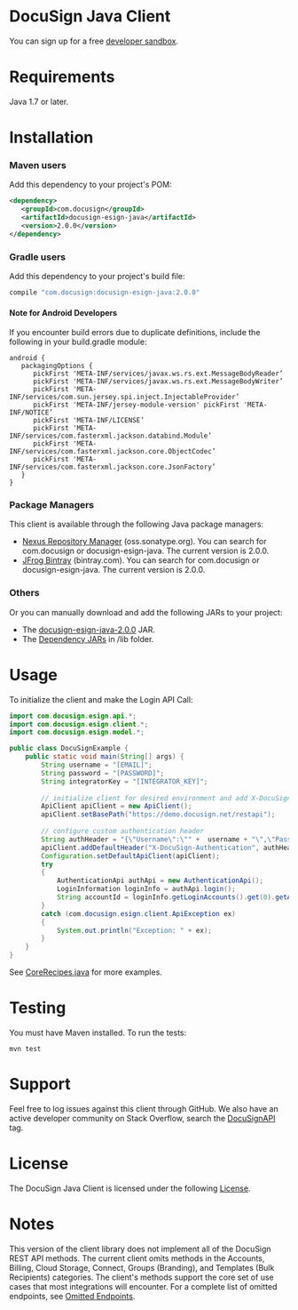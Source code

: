# DocuSign Java Client

You can sign up for a free [developer sandbox](https://www.docusign.com/developer-center).

Requirements
============

Java 1.7 or later.  

Installation
============

### Maven users

Add this dependency to your project's POM:

```xml
<dependency>
   <groupId>com.docusign</groupId>
   <artifactId>docusign-esign-java</artifactId>
   <version>2.0.0</version>
</dependency>
```

### Gradle users

Add this dependency to your project's build file:

```groovy
compile "com.docusign:docusign-esign-java:2.0.0"
```

#### Note for Android Developers 

If you encounter build errors due to duplicate definitions, include the following in your build.gradle module:

```
android {
   packagingOptions {
      pickFirst 'META-INF/services/javax.ws.rs.ext.MessageBodyReader’
      pickFirst 'META-INF/services/javax.ws.rs.ext.MessageBodyWriter’
      pickFirst 'META-INF/services/com.sun.jersey.spi.inject.InjectableProvider’
      pickFirst 'META-INF/jersey-module-version' pickFirst 'META-INF/NOTICE’
      pickFirst 'META-INF/LICENSE’
      pickFirst 'META-INF/services/com.fasterxml.jackson.databind.Module’
      pickFirst 'META-INF/services/com.fasterxml.jackson.core.ObjectCodec’
      pickFirst 'META-INF/services/com.fasterxml.jackson.core.JsonFactory’
   }
}
```

### Package Managers

This client is available through the following Java package managers:

- [Nexus Repository Manager](https://oss.sonatype.org/#nexus-search;quick~docusign-esign-java) (oss.sonatype.org). You can search for com.docusign or docusign-esign-java. The current version is 2.0.0.
- [JFrog Bintray](https://bintray.com/search?query=docusign-esign-java) (bintray.com). You can search for com.docusign or docusign-esign-java. The current version is 2.0.0.

### Others

Or you can manually download and add the following JARs to your project:

* The [docusign-esign-java-2.0.0](/target/docusign-esign-java-2.0.0.jar) JAR.
* The [Dependency JARs](/target/lib) in /lib folder.


Usage
=====

To initialize the client and make the Login API Call:

```java
import com.docusign.esign.api.*;
import com.docusign.esign.client.*;
import com.docusign.esign.model.*;

public class DocuSignExample {
	public static void main(String[] args) {
		String username = "[EMAIL]";
		String password = "[PASSWORD]";
		String integratorKey = "[INTEGRATOR_KEY]";
		
		// initialize client for desired environment and add X-DocuSign-Authentication header
		ApiClient apiClient = new ApiClient();
		apiClient.setBasePath("https://demo.docusign.net/restapi");
		
		// configure custom authentication header
        String authHeader = "{\"Username\":\"" +  username + "\",\"Password\":\"" +  password + "\",\"IntegratorKey\":\"" +  integratorKey + "\"}";
        apiClient.addDefaultHeader("X-DocuSign-Authentication", authHeader);
        Configuration.setDefaultApiClient(apiClient);
        try
        {
            AuthenticationApi authApi = new AuthenticationApi();
            LoginInformation loginInfo = authApi.login();
            String accountId = loginInfo.getLoginAccounts().get(0).getAccountId(); 
        }
        catch (com.docusign.esign.client.ApiException ex)
        {
            System.out.println("Exception: " + ex);
        }
	}
} 
```

See [CoreRecipes.java](https://github.com/docusign/docusign-java-client/blob/master/test/Recipes/CoreRecipes.java) for more examples.

Testing
=======

You must have Maven installed. To run the tests:

    mvn test

Support
=======

Feel free to log issues against this client through GitHub.  We also have an active developer community on Stack Overflow, search the [DocuSignAPI](http://stackoverflow.com/questions/tagged/docusignapi) tag.

License
=======

The DocuSign Java Client is licensed under the following [License](LICENSE).

Notes
=======

This version of the client library does not implement all of the DocuSign REST API methods. The current client omits methods in the Accounts, Billing, Cloud Storage, Connect, Groups (Branding), and Templates (Bulk Recipients) categories. The client's methods support the core set of use cases that most integrations will encounter. For a complete list of omitted endpoints, see [Omitted Endpoints](./omitted_endpoints.md). 
